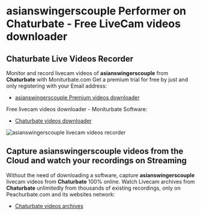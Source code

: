 # asianswingerscouple Performer on Chaturbate - Free LiveCam videos downloader

## Chaturbate Live Videos Recorder

Monitor and record livecam videos of **asianswingerscouple** from **Chaturbate** with Moniturbate.com
Get a premium trial for free by just and only registering with your Email address:
* [asianswingerscouple Premium videos downloader](https://moniturbate.com/request-demo-licence-key.html)

Free livecam videos downloader - Moniturbate Software:
* [Chaturbate videos downloader](https://moniturbate.com/moniturbate-download-software.html)

![asianswingerscouple livecam videos recorder](https://peachurnet.com/templates/moniturbate-software.png)


## Capture asianswingerscouple videos from the Cloud and watch your recordings on Streaming

Without the need of downloading a software, capture **asianswingerscouple** livecam videos from **Chaturbate** 100% online.
Watch Livecam archives from **Chaturbate** unlimitedly from thousands of existing recordings, only on Peachurbate.com and its websites network:
* [Chaturbate videos archives](https://peachurnet.com/)